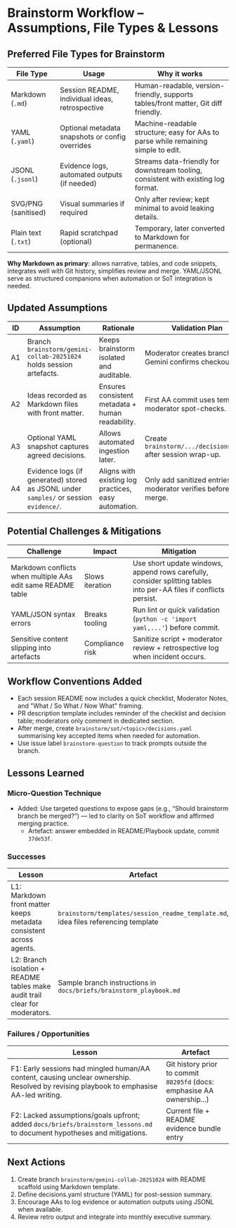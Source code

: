 # Brainstorm Workflow – Assumptions, File Types & Lessons

## Preferred File Types for Brainstorm
| File Type | Usage | Why it works |
| --- | --- | --- |
| Markdown (`.md`) | Session README, individual ideas, retrospective | Human-readable, version-friendly, supports tables/front matter, Git diff friendly. |
| YAML (`.yaml`) | Optional metadata snapshots or config overrides | Machine-readable structure; easy for AAs to parse while remaining simple to edit. |
| JSONL (`.jsonl`) | Evidence logs, automated outputs (if needed) | Streams data-friendly for downstream tooling, consistent with existing log format. |
| SVG/PNG (sanitised) | Visual summaries if required | Only after review; kept minimal to avoid leaking details. |
| Plain text (`.txt`) | Rapid scratchpad (optional) | Temporary, later converted to Markdown for permanence. |

**Why Markdown as primary**: allows narrative, tables, and code snippets, integrates well with Git history, simplifies review and merge. YAML/JSONL serve as structured companions when automation or SoT integration is needed.

## Updated Assumptions
| ID | Assumption | Rationale | Validation Plan |
| --- | --- | --- | --- |
| A1 | Branch `brainstorm/gemini-collab-20251024` holds session artefacts. | Keeps brainstorm isolated and auditable. | Moderator creates branch, Gemini confirms checkout. |
| A2 | Ideas recorded as Markdown files with front matter. | Ensures consistent metadata + human readability. | First AA commit uses template, moderator spot-checks. |
| A3 | Optional YAML snapshot captures agreed decisions. | Allows automated ingestion later. | Create `brainstorm/.../decisions.yaml` after session wrap-up. |
| A4 | Evidence logs (if generated) stored as JSONL under `samples/` or session `evidence/`. | Aligns with existing log practices, easy automation. | Only add sanitized entries; moderator verifies before merge. |

## Potential Challenges & Mitigations
| Challenge | Impact | Mitigation |
| --- | --- | --- |
| Markdown conflicts when multiple AAs edit same README table | Slows iteration | Use short update windows, append rows carefully, consider splitting tables into per-AA files if conflicts persist. |
| YAML/JSON syntax errors | Breaks tooling | Run lint or quick validation (`python -c 'import yaml,...'`) before commit. |
| Sensitive content slipping into artefacts | Compliance risk | Sanitize script + moderator review + retrospective log when incident occurs. |

## Workflow Conventions Added
- Each session README now includes a quick checklist, Moderator Notes, and "What / So What / Now What" framing.
- PR description template includes reminder of the checklist and decision table; moderators only comment in dedicated section.
- After merge, create `brainstorm/sot/<topic>/decisions.yaml` summarising key accepted items when needed for automation.
- Use issue label `brainstorm-question` to track prompts outside the branch.

## Lessons Learned

### Micro-Question Technique
- Added: Use targeted questions to expose gaps (e.g., “Should brainstorm branch be merged?”) — led to clarity on SoT workflow and affirmed merging practice.
  - Artefact: answer embedded in README/Playbook update, commit `37de53f`.
### Successes
| Lesson | Artefact |
| --- | --- |
| L1: Markdown front matter keeps metadata consistent across agents. | `brainstorm/templates/session_readme_template.md`, idea files referencing template |
| L2: Branch isolation + README tables make audit trail clear for moderators. | Sample branch instructions in `docs/briefs/brainstorm_playbook.md` |

### Failures / Opportunities
| Lesson | Artefact |
| --- | --- |
| F1: Early sessions had mingled human/AA content, causing unclear ownership. Resolved by revising playbook to emphasise AA-led writing. | Git history prior to commit `88205fd` (docs: emphasise AA ownership...) |
| F2: Lacked assumptions/goals upfront; added `docs/briefs/brainstorm_lessons.md` to document hypotheses and mitigations. | Current file + README evidence bundle entry |

## Next Actions
1. Create branch `brainstorm/gemini-collab-20251024` with README scaffold using Markdown template.
2. Define decisions.yaml structure (YAML) for post-session summary.
3. Encourage AAs to log evidence or automation outputs using JSONL when available.
4. Review retro output and integrate into monthly executive summary.

